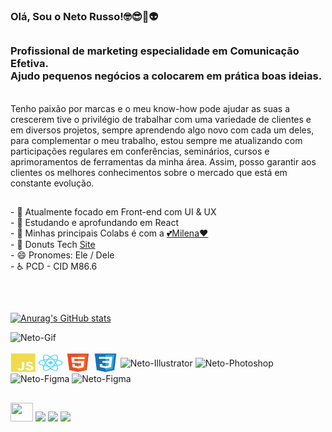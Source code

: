 ### Olá, Sou o Neto Russo!🤓😎🧐👽
##
<h3>
Profissional de marketing especialidade em Comunicação Efetiva. <br/>
Ajudo pequenos negócios a colocarem em prática boas ideias.
</h3>

<p style="text-aling: center"><br/>
  Tenho paixão por marcas e o meu know-how pode ajudar as suas a crescerem tive o privilégio de trabalhar com uma variedade de clientes e em diversos projetos, sempre aprendendo algo novo com cada um deles, para complementar o meu trabalho, estou sempre me atualizando com participações regulares em conferências, seminários, cursos e aprimoramentos de ferramentas da minha área. Assim, posso garantir aos clientes os melhores conhecimentos sobre o mercado que está em constante evolução.
</p>

##

<div> 
- 🔭 Atualmente focado em Front-end com UI & UX <br/>
- 🌱 Estudando e aprofundando em React <br/>
- 👯 Minhas principais Colabs é com a <a href='https://github.com/MilenaCLeme/MilenaCLeme' target="_blank" style= `decoration: none;;` >💕Milena❤️</a><br/>
- 🍩 Donuts Tech <a href="https://donutstech.com.br"> Site</a> <br/>
- 😄 Pronomes: Ele / Dele<br/>
- ♿ PCD - CID M86.6  

</div><br/>

##
<div style="display: grid">
  
  
[![Anurag's GitHub stats](https://github-readme-stats.vercel.app/api?username=NetoRusso&show_icons=true&theme=dracula&layout=donut)](https://github.com/NetoRusso/github-readme-stats)

<img alling='right' alt='Neto-Gif' src="https://media.discordapp.net/attachments/976503108828016672/1217294157824135280/Apresentacao1.gif?ex=66038087&is=65f10b87&hm=d5c3ff88f57cad71f6625860a4fc1235add649773fbcb2f7ffeed07ba445db8e&=&width=120&height=130">

</div>


<div style="display: inline_block"><br>

  <img align="center" alt="Neto-Js" height="30" width="40" src="https://raw.githubusercontent.com/devicons/devicon/master/icons/javascript/javascript-plain.svg">
  <img align="center" alt="Neto-React" height="30" width="40" src="https://raw.githubusercontent.com/devicons/devicon/master/icons/react/react-original.svg">
  <img align="center" alt="Neto-HTML" height="30" width="40" src="https://raw.githubusercontent.com/devicons/devicon/master/icons/html5/html5-original.svg">
  <img align="center" alt="Neto-CSS" height="30" width="40" src="https://raw.githubusercontent.com/devicons/devicon/master/icons/css3/css3-original.svg">
  <img align="center" alt="Neto-Illustrator" height="30" width="40" src="https://cdn.jsdelivr.net/gh/devicons/devicon@latest/icons/illustrator/illustrator-line.svg" />
  <img align="center" alt="Neto-Photoshop" height="30" width="40" src="https://cdn.jsdelivr.net/gh/devicons/devicon@latest/icons/photoshop/photoshop-plain.svg" />
  <img align="center" alt="Neto-Figma" height="30" width="40" src="https://cdn.jsdelivr.net/gh/devicons/devicon@latest/icons/figma/figma-original.svg" />
  <img align="center" alt="Neto-Figma" height="30" width="40" src="https://cdn.jsdelivr.net/gh/devicons/devicon@latest/icons/xd/xd-plain.svg" />

</div>

##

<div style="display: inline_block"> 

<a href="https://www.instagram.com/donuts.tech" target="_blank" ><img height="30" width="36" src="https://www.donutstech.com.br/static/media/simboloDtOriginal.ec643dde11db3c28021d14263f65a900.svg"></a>
<a href="https://www.instagram.com/neto.russo/" target="_blank" ><img src="https://img.shields.io/badge/Instagram-E4405F?style=for-the-badge&logo=instagram&logoColor=white"></a>
<a href="https://www.linkedin.com/in/neto-russo/" target="_blank" ><img src="https://img.shields.io/badge/LinkedIn-0077B5?style=for-the-badge&logo=linkedin&logoColor=white"></a>
<a href="https://vercel.com/neto-russos-projects" target="_blank" ><img src="https://img.shields.io/badge/Vercel-000000?style=for-the-badge&logo=vercel&logoColor=white"></a>

</div>

